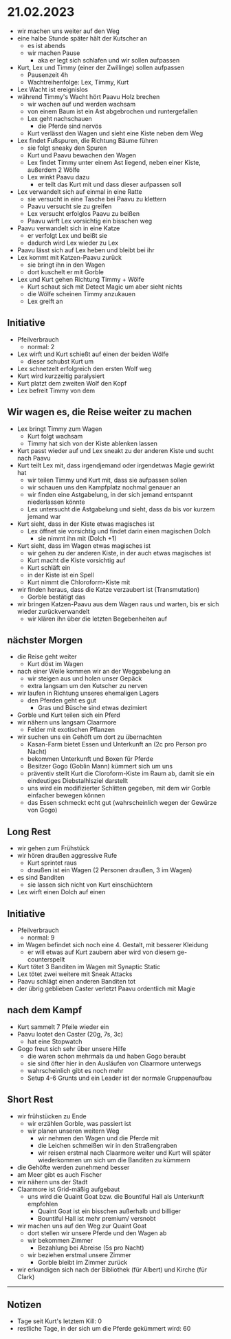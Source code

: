 # 21.02.2023
- wir machen uns weiter auf den Weg
- eine halbe Stunde später hält der Kutscher an
	- es ist abends
	- wir machen Pause
		- aka er legt sich schlafen und wir sollen aufpassen
- Kurt, Lex und Timmy (einer der Zwillinge) sollen aufpassen
	- Pausenzeit 4h
	- Wachtreihenfolge: Lex, Timmy, Kurt
- Lex Wacht  ist ereignislos
- während Timmy's Wacht hört Paavu Holz brechen
	- wir wachen auf und werden wachsam
	- von einem Baum ist ein Ast abgebrochen und runtergefallen
	- Lex geht nachschauen
		- die Pferde sind nervös
	- Kurt verlässt den Wagen und sieht eine Kiste neben dem Weg
- Lex findet Fußspuren, die Richtung Bäume führen
	- sie folgt sneaky den Spuren
	- Kurt und Paavu bewachen den Wagen
	- Lex findet Timmy unter einem Ast liegend, neben einer Kiste, außerdem 2 Wölfe
	- Lex winkt Paavu dazu
		- er teilt das Kurt mit und dass dieser aufpassen soll
- Lex verwandelt sich auf einmal in eine Ratte
	- sie versucht in eine Tasche bei Paavu zu klettern
	- Paavu versucht sie zu greifen
	- Lex versucht erfolglos Paavu zu beißen
	- Paavu wirft Lex vorsichtig ein bisschen weg
- Paavu verwandelt sich in eine Katze
	- er verfolgt Lex und beißt sie
	- dadurch wird Lex wieder zu Lex
- Paavu lässt sich auf Lex heben und bleibt bei ihr
- Lex kommt mit Katzen-Paavu zurück
	- sie bringt ihn in den Wagen
	- dort kuschelt er mit Gorble
- Lex und Kurt gehen Richtung Timmy + Wölfe
	- Kurt schaut sich mit Detect Magic um aber sieht nichts
	- die Wölfe scheinen Timmy anzukauen
	- Lex greift an

## Initiative
- Pfeilverbrauch
    - normal: 2
- Lex wirft und Kurt schießt auf einen der beiden Wölfe
	- dieser schubst Kurt um
- Lex schnetzelt erfolgreich den ersten Wolf weg
- Kurt wird kurzzeitig paralysiert
- Kurt platzt dem zweiten Wolf den Kopf
- Lex befreit Timmy von dem 

## Wir wagen es, die Reise weiter zu machen
- Lex bringt Timmy zum Wagen
	- Kurt folgt wachsam
	- Timmy hat sich von der Kiste ablenken lassen
- Kurt passt wieder auf und Lex sneakt zu der anderen Kiste und sucht nach Paavu
- Kurt teilt Lex mit, dass irgendjemand oder irgendetwas Magie gewirkt hat
	- wir teilen Timmy und Kurt mit, dass sie aufpassen sollen
	- wir schauen uns den Kampfplatz nochmal genauer an
	- wir finden eine Astgabelung, in der sich jemand entspannt niederlassen könnte
	- Lex untersucht die Astgabelung und sieht, dass da bis vor kurzem jemand war
- Kurt sieht, dass in der Kiste etwas magisches ist
	- Lex öffnet sie vorsichtig und findet darin einen magischen Dolch
		- sie nimmt ihn mit (Dolch +1)
- Kurt sieht, dass im Wagen etwas magisches ist
	- wir gehen zu der anderen Kiste, in der auch etwas magisches ist
	- Kurt macht die Kiste vorsichtig auf
	- Kurt schläft ein
	- in der Kiste ist ein Spell
	- Kurt nimmt die Chloroform-Kiste mit
- wir finden heraus, dass die Katze verzaubert ist (Transmutation)
	- Gorble bestätigt das
- wir bringen Katzen-Paavu aus dem Wagen raus und warten, bis er sich wieder zurückverwandelt
	- wir klären ihn über die letzten Begebenheiten auf

## nächster Morgen
- die Reise geht weiter
	- Kurt döst im Wagen
- nach einer Weile kommen wir an der Weggabelung an
	- wir steigen aus und holen unser Gepäck
	- extra langsam um den Kutscher zu nerven
- wir laufen in Richtung unseres ehemaligen Lagers
	- den Pferden geht es gut
		- Gras und Büsche sind etwas dezimiert
- Gorble und Kurt teilen sich ein Pferd
- wir nähern uns langsam Claarmore
	- Felder mit exotischen Pflanzen
- wir suchen uns ein Gehöft um dort zu übernachten
	- Kasan-Farm bietet Essen und Unterkunft an (2c pro Person pro Nacht)
	- bekommen Unterkunft und Boxen für Pferde
	- Besitzer Gogo (Goblin Mann) kümmert sich um uns
	- präventiv stellt Kurt die Cloroform-Kiste im Raum ab, damit sie ein eindeutiges Diebstalhlsziel darstellt
	- uns wird ein modifizierter Schlitten gegeben, mit dem wir Gorble einfacher bewegen können
	- das Essen schmeckt echt gut (wahrscheinlich wegen der Gewürze von Gogo)

## Long Rest
- wir gehen zum Frühstück
- wir hören draußen aggressive Rufe
	- Kurt sprintet raus
	- draußen ist ein Wagen (2 Personen draußen, 3 im Wagen)
- es sind Banditen
	- sie lassen sich nicht von Kurt einschüchtern
- Lex wirft einen Dolch auf einen

## Initiative
- Pfeilverbrauch
    - normal: 9
- im Wagen befindet sich noch eine 4. Gestalt, mit besserer Kleidung
	- er will etwas auf Kurt zaubern aber wird von diesem ge-counterspellt
- Kurt tötet 3 Banditen im Wagen mit Synaptic Static
- Lex tötet zwei weitere mit Sneak Attacks
- Paavu schlägt einen anderen Banditen tot
- der übrig geblieben Caster verletzt Paavu ordentlich mit Magie

## nach dem Kampf
- Kurt sammelt 7 Pfeile wieder ein
- Paavu lootet den Caster (20g, 7s, 3c)
	- hat eine Stopwatch
- Gogo freut sich sehr über unsere Hilfe
	- die waren schon mehrmals da und haben Gogo beraubt
	- sie sind öfter hier in den Ausläufen von Claarmore unterwegs
	- wahrscheinlich gibt es noch mehr
	- Setup 4-6 Grunts und ein Leader ist der normale Gruppenaufbau

## Short Rest
- wir frühstücken zu Ende
	- wir erzählen Gorble, was passiert ist
	- wir planen unseren weitern Weg
		- wir nehmen den Wagen und die Pferde mit
		- die Leichen schmeißen wir in den Straßengraben
		- wir reisen erstmal nach Claarmore weiter und Kurt will später wiederkommen um sich um die Banditen zu kümmern
- die Gehöfte werden zunehmend besser
- am Meer gibt es auch Fischer
- wir nähern uns der Stadt
- Claarmore ist Grid-mäßig aufgebaut
	- uns wird die Quaint Goat bzw. die Bountiful Hall als Unterkunft empfohlen
		- Quaint Goat ist ein bisschen außerhalb und billiger
		- Bountiful Hall ist mehr premium/ versnobt
- wir machen uns auf den Weg zur Quaint Goat
	- dort stellen wir unsere Pferde und den Wagen ab
	- wir bekommen Zimmer
		- Bezahlung bei Abreise (5s pro Nacht)
	- wir beziehen erstmal unsere Zimmer
		- Gorble bleibt im Zimmer zurück
- wir erkundigen sich nach der Bibliothek (für Albert) und Kirche (für Clark)

---
## Notizen
- Tage seit Kurt's letztem Kill: 0
- restliche Tage, in der sich um die Pferde gekümmert wird: 60
